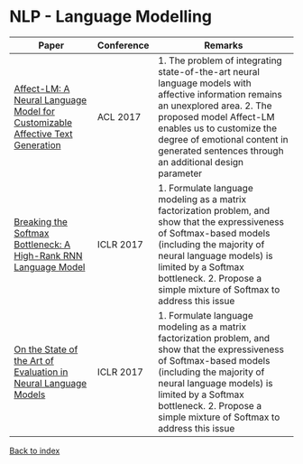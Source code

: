 # NLP - Language Modelling
|Paper|Conference|Remarks
|--|--|--|
|[Affect-LM: A Neural Language Model for Customizable Affective Text Generation](https://aclanthology.coli.uni-saarland.de/papers/P17-1059/p17-1059)|ACL 2017|1. The problem of integrating state-of-the-art neural language models with affective information remains an unexplored area. 2. The proposed model Affect-LM enables us to customize the degree of emotional content in generated sentences through an additional design parameter|
|[Breaking the Softmax Bottleneck: A High-Rank RNN Language Model](https://arxiv.org/pdf/1711.03953)|ICLR 2017|1. Formulate language modeling as a matrix factorization problem, and show that the expressiveness of Softmax-based models (including the majority of neural language models) is limited by a Softmax bottleneck. 2. Propose a simple mixture of Softmax to address this issue|
|[On the State of the Art of Evaluation in Neural Language Models](https://arxiv.org/pdf/1711.03953)|ICLR 2017|1. Formulate language modeling as a matrix factorization problem, and show that the expressiveness of Softmax-based models (including the majority of neural language models) is limited by a Softmax bottleneck. 2. Propose a simple mixture of Softmax to address this issue|

[Back to index](../README.md)

<!--stackedit_data:
eyJoaXN0b3J5IjpbMzE5NTI4NzI3LC0xNDMxMDE1NTM4XX0=
-->
